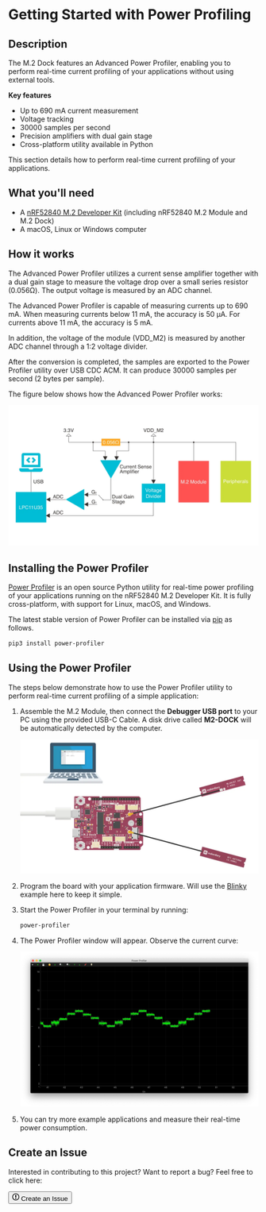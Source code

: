 # Getting Started with Power Profiling

## Description

The M.2 Dock features an Advanced Power Profiler, enabling you to perform real-time current profiling of your applications without using external tools.

**Key features**

* Up to 690 mA current measurement
* Voltage tracking
* 30000 samples per second
* Precision amplifiers with dual gain stage
* Cross-platform utility available in Python

This section details how to perform real-time current profiling of your applications.

## What you'll need

* A [nRF52840 M.2 Developer Kit](https://store.makerdiary.com/products/nrf52840-m2-developer-kit) (including nRF52840 M.2 Module and M.2 Dock)
* A macOS, Linux or Windows computer

## How it works

The Advanced Power Profiler utilizes a current sense amplifier together with a dual gain stage to measure the voltage drop over a small series resistor (0.056Ω). The output voltage is measured by an ADC channel.

The Advanced Power Profiler is capable of measuring currents up to 690 mA. When measuring currents below 11 mA, the accuracy is 50 µA. For currents above 11 mA, the accuracy is 5 mA.

In addition, the voltage of the module (VDD_M2) is measured by another ADC channel through a 1:2 voltage divider. 

After the conversion is completed, the samples are exported to the Power Profiler utility over USB CDC ACM. It can produce 30000 samples per second (2 bytes per sample).

The figure below shows how the Advanced Power Profiler works:

![](assets/images/power-profiler-diagram.webp)

## Installing the Power Profiler

[Power Profiler](https://github.com/makerdiary/power-profiler) is an open source Python utility for real-time power profiling of your applications running on the nRF52840 M.2 Developer Kit. It is fully cross-platform, with support for Linux, macOS, and Windows.

The latest stable version of Power Profiler can be installed via [pip](https://pip.pypa.io/en/stable/index.html) as follows.

``` sh
pip3 install power-profiler
```

## Using the Power Profiler

The steps below demonstrate how to use the Power Profiler utility to perform real-time current profiling of a simple application:

1. Assemble the M.2 Module, then connect the **Debugger USB port** to your PC using the provided USB-C Cable. A disk drive called **M2-DOCK** will be automatically detected by the computer.

	![](assets/images/connect-m2-dock-debugger.webp)

2. Program the board with your application firmware. Will use the [Blinky](https://github.com/makerdiary/nrf52840-m2-devkit/tree/master/examples/nrf5-sdk/blinky) example here to keep it simple.

3. Start the Power Profiler in your terminal by running:

	``` sh
	power-profiler
	```

4. The Power Profiler window will appear. Observe the current curve:

	![](assets/images/blinky-power-profiling.webp)

5. You can try more example applications and measure their real-time power consumption.


## Create an Issue

Interested in contributing to this project? Want to report a bug? Feel free to click here:

<a href="https://github.com/makerdiary/m2-dock/issues/new?title=Power%20Profiling:%20%3Ctitle%3E"><button class="md-tile md-tile--primary"><svg xmlns="http://www.w3.org/2000/svg" viewBox="0 0 14 16" width="14" height="16"><path fill-rule="evenodd" d="M7 2.3c3.14 0 5.7 2.56 5.7 5.7s-2.56 5.7-5.7 5.7A5.71 5.71 0 011.3 8c0-3.14 2.56-5.7 5.7-5.7zM7 1C3.14 1 0 4.14 0 8s3.14 7 7 7 7-3.14 7-7-3.14-7-7-7zm1 3H6v5h2V4zm0 6H6v2h2v-2z"></path></svg> Create an Issue</button></a>
